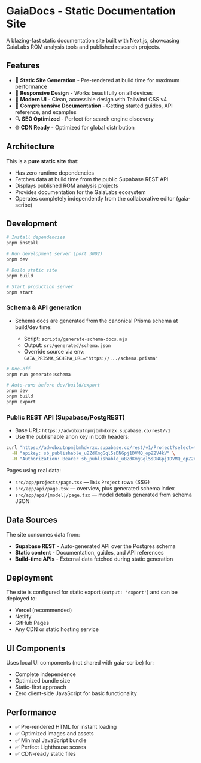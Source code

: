 # GaiaDocs - Static Documentation Site

A blazing-fast static documentation site built with Next.js, showcasing GaiaLabs ROM analysis tools and published research projects.

## Features

- 🚀 **Static Site Generation** - Pre-rendered at build time for maximum performance
- 📱 **Responsive Design** - Works beautifully on all devices  
- 🎨 **Modern UI** - Clean, accessible design with Tailwind CSS v4
- 📖 **Comprehensive Documentation** - Getting started guides, API reference, and examples
- 🔍 **SEO Optimized** - Perfect for search engine discovery
- 🌐 **CDN Ready** - Optimized for global distribution

## Architecture

This is a **pure static site** that:
- Has zero runtime dependencies
- Fetches data at build time from the public Supabase REST API
- Displays published ROM analysis projects
- Provides documentation for the GaiaLabs ecosystem
- Operates completely independently from the collaborative editor (gaia-scribe)

## Development

```bash
# Install dependencies
pnpm install

# Run development server (port 3002)
pnpm dev

# Build static site
pnpm build

# Start production server
pnpm start
```

### Schema & API generation

- Schema docs are generated from the canonical Prisma schema at build/dev time:

  - Script: `scripts/generate-schema-docs.mjs`
  - Output: `src/generated/schema.json`
  - Override source via env: `GAIA_PRISMA_SCHEMA_URL="https://.../schema.prisma"`

```bash
# One-off
pnpm run generate:schema

# Auto-runs before dev/build/export
pnpm dev
pnpm build
pnpm export
```

### Public REST API (Supabase/PostgREST)

- Base URL: `https://adwobxutnpmjbmhdxrzx.supabase.co/rest/v1`
- Use the publishable anon key in both headers:

```bash
curl "https://adwobxutnpmjbmhdxrzx.supabase.co/rest/v1/Project?select=*" \
  -H "apikey: sb_publishable_uBZdKmgGql5sDNGpj1DVMQ_opZ2V4kV" \
  -H "Authorization: Bearer sb_publishable_uBZdKmgGql5sDNGpj1DVMQ_opZ2V4kV"
```

Pages using real data:
- `src/app/projects/page.tsx` — lists `Project` rows (SSG)
- `src/app/api/page.tsx` — overview, plus generated schema index
- `src/app/api/[model]/page.tsx` — model details generated from schema JSON

## Data Sources

The site consumes data from:
- **Supabase REST** - Auto-generated API over the Postgres schema
- **Static content** - Documentation, guides, and API references
- **Build-time APIs** - External data fetched during static generation

## Deployment

The site is configured for static export (`output: 'export'`) and can be deployed to:
- Vercel (recommended)
- Netlify
- GitHub Pages
- Any CDN or static hosting service

## UI Components

Uses local UI components (not shared with gaia-scribe) for:
- Complete independence
- Optimized bundle size
- Static-first approach
- Zero client-side JavaScript for basic functionality

## Performance

- ✅ Pre-rendered HTML for instant loading
- ✅ Optimized images and assets
- ✅ Minimal JavaScript bundle
- ✅ Perfect Lighthouse scores
- ✅ CDN-ready static files




